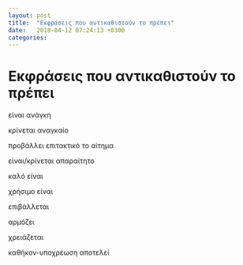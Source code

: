```yaml
---
layout: post
title:  "Εκφράσεις που αντικαθιστούν το πρέπει"
date:   2018-04-12 07:24:13 +0300
categories: 
---
```


<html>
<head>
	<title>Εκφράσεις που αντικαθιστούν το πρέπει</title>
</head>
<body>
	<h1>Εκφράσεις που αντικαθιστούν το πρέπει</h1>
	<p>είναι ανάγκη</p>
	<p>κρίνεται αναγκαίο</p>
	<p>προβάλλει επιτακτικό το αίτημα</p>
	<p>είναι/κρίνεται απαραίτητο</p>
	<p>καλό είναι</p>
	<p>χρήσιμο είναι</p>
	<p>επιβάλλεται</p>
	<p>αρμόζει</p>
	<p>χρειάζεται</p>
	<p>καθήκον-υποχρέωση αποτελεί</p>
</body>
</html>